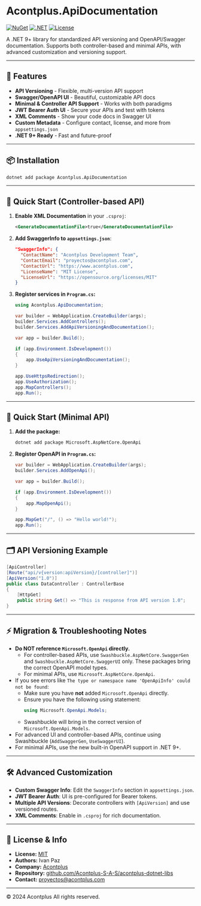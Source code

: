 # Acontplus.ApiDocumentation

[![NuGet](https://img.shields.io/nuget/v/Acontplus.ApiDocumentation.svg)](https://www.nuget.org/packages/Acontplus.ApiDocumentation)
[![.NET](https://img.shields.io/badge/.NET-9.0-blue.svg)](https://dotnet.microsoft.com/download/dotnet/9.0)
[![License](https://img.shields.io/badge/license-MIT-green.svg)](LICENSE)

A .NET 9+ library for standardized API versioning and OpenAPI/Swagger documentation. Supports both controller-based and minimal APIs, with advanced customization and versioning support.

---

## 🚀 Features

- **API Versioning** - Flexible, multi-version API support
- **Swagger/OpenAPI UI** - Beautiful, customizable API docs
- **Minimal & Controller API Support** - Works with both paradigms
- **JWT Bearer Auth UI** - Secure your APIs and test with tokens
- **XML Comments** - Show your code docs in Swagger UI
- **Custom Metadata** - Configure contact, license, and more from `appsettings.json`
- **.NET 9+ Ready** - Fast and future-proof

---

## 📦 Installation

```bash
dotnet add package Acontplus.ApiDocumentation
```

---

## 🎯 Quick Start (Controller-based API)

1. **Enable XML Documentation** in your `.csproj`:
   ```xml
   <GenerateDocumentationFile>true</GenerateDocumentationFile>
   ```

2. **Add SwaggerInfo to `appsettings.json`**:
   ```json
   "SwaggerInfo": {
     "ContactName": "Acontplus Development Team",
     "ContactEmail": "proyectos@acontplus.com",
     "ContactUrl": "https://www.acontplus.com",
     "LicenseName": "MIT License",
     "LicenseUrl": "https://opensource.org/licenses/MIT"
   }
   ```

3. **Register services in `Program.cs`:**
   ```csharp
   using Acontplus.ApiDocumentation;

   var builder = WebApplication.CreateBuilder(args);
   builder.Services.AddControllers();
   builder.Services.AddApiVersioningAndDocumentation();

   var app = builder.Build();

   if (app.Environment.IsDevelopment())
   {
       app.UseApiVersioningAndDocumentation();
   }

   app.UseHttpsRedirection();
   app.UseAuthorization();
   app.MapControllers();
   app.Run();
   ```

---

## 🎯 Quick Start (Minimal API)

1. **Add the package:**
   ```bash
   dotnet add package Microsoft.AspNetCore.OpenApi
   ```

2. **Register OpenAPI in `Program.cs`:**
   ```csharp
   var builder = WebApplication.CreateBuilder(args);
   builder.Services.AddOpenApi();

   var app = builder.Build();

   if (app.Environment.IsDevelopment())
   {
       app.MapOpenApi();
   }

   app.MapGet("/", () => "Hello world!");
   app.Run();
   ```

---

## 🗂️ API Versioning Example

```csharp
[ApiController]
[Route("api/v{version:apiVersion}/[controller]")]
[ApiVersion("1.0")]
public class DataController : ControllerBase
{
    [HttpGet]
    public string Get() => "This is response from API version 1.0";
}
```

---

## ⚡ Migration & Troubleshooting Notes

- **Do NOT reference `Microsoft.OpenApi` directly.**
  - For controller-based APIs, use `Swashbuckle.AspNetCore.SwaggerGen` and `Swashbuckle.AspNetCore.SwaggerUI` only. These packages bring the correct OpenAPI model types.
  - For minimal APIs, use `Microsoft.AspNetCore.OpenApi`.
- If you see errors like `The type or namespace name 'OpenApiInfo' could not be found`:
  - Make sure you have **not** added `Microsoft.OpenApi` directly.
  - Ensure you have the following using statement:
    ```csharp
    using Microsoft.OpenApi.Models;
    ```
  - Swashbuckle will bring in the correct version of `Microsoft.OpenApi.Models`.
- For advanced UI and controller-based APIs, continue using Swashbuckle (`AddSwaggerGen`, `UseSwaggerUI`).
- For minimal APIs, use the new built-in OpenAPI support in .NET 9+.

---

## 🛠️ Advanced Customization

- **Custom Swagger Info**: Edit the `SwaggerInfo` section in `appsettings.json`.
- **JWT Bearer Auth**: UI is pre-configured for Bearer tokens.
- **Multiple API Versions**: Decorate controllers with `[ApiVersion]` and use versioned routes.
- **XML Comments**: Enable in `.csproj` for rich documentation.

---

## 📄 License & Info

- **License:** [MIT](../LICENSE)
- **Authors:** Ivan Paz
- **Company:** [Acontplus](https://www.acontplus.com)
- **Repository:** [github.com/Acontplus-S-A-S/acontplus-dotnet-libs](https://github.com/acontplus/acontplus-dotnet-libs)
- **Contact:** [proyectos@acontplus.com](mailto:proyectos@acontplus.com)

---

© 2024 Acontplus All rights reserved.
